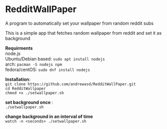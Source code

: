 # RedditWallPaper
A program to automatically set your wallpaper from random reddit subs

This is a simple app that fetches random wallpaper from reddit and set it as background

**Requirments**  
 node.js    
 Ubuntu/Debian based:
 `sudo apt install nodejs`  
 arch:
 `pacman -S nodejs npm`  
 fedora/centOS:
 `sudo dnf install nodejs`  

**Installation**:  
`git clone https://github.com/andrewasd/RedditWallPaper.git`  
`cd RedditWallpaper`  
`chmod +x ./setwallpaper.sh`   


**set background once** :  
`./setwallpaper.sh`

**change background in an interval of time**  
`watch -n <seconds> ./setwallpaper.sh`




